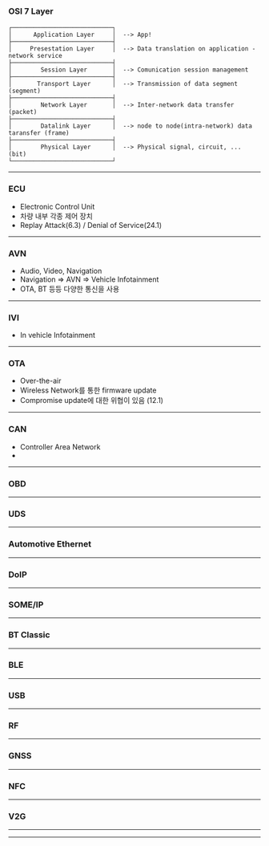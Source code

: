 ### OSI 7 Layer
```
┌────────────────────────────┐
│      Application Layer     │  --> App!
├────────────────────────────┤
│     Presestation Layer     │  --> Data translation on application - network service
├────────────────────────────┤  
│        Session Layer       │  --> Comunication session management
├────────────────────────────┤
│       Transport Layer      │  --> Transmission of data segment (segment)
├────────────────────────────┤
│        Network Layer       │  --> Inter-network data transfer (packet)
├────────────────────────────┤
│        Datalink Layer      │  --> node to node(intra-network) data taransfer (frame)
├────────────────────────────┤ 
│        Physical Layer      │  --> Physical signal, circuit, ... (bit)
└────────────────────────────┘
```

---
### ECU

- Electronic Control Unit
- 차량 내부 각종 제어 장치
- Replay Attack(6.3) / Denial of Service(24.1)

---

### AVN

- Audio, Video, Navigation
- Navigation => AVN => Vehicle Infotainment
- OTA, BT 등등 다양한 통신을 사용

---

### IVI

- In vehicle Infotainment

---

### OTA

- Over-the-air
- Wireless Network를 통한 firmware update
- Compromise update에 대한 위협이 있음 (12.1)

---

### CAN


- Controller Area Network
- 

---

### OBD

---

### UDS

---

### Automotive Ethernet

---

### DoIP

---

### SOME/IP

---

### BT Classic

---

### BLE

---

### USB

---

### RF

---

### GNSS

---

### NFC

---

### V2G

---

---
